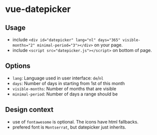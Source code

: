 # vue-datepicker

## Usage

- include `<div id="datepicker" lang="nl" days="365" visible-months="2" minimal-period="3"></div>` on your page.
- include `<script src="datepicker.js"></script>` on bottom of page.

## Options

- `lang`: Language used in user interface: `de`/`nl`
- `days`: Number of days in starting from 1st of this month
- `visible-months`:  Number of months that are visible
- `minimal-period`: Number of days a range should be


## Design context
- use of `fontawesome` is optional. The icons have html fallbacks.
- prefered font is `Montserrat`, but datepicker just inherits.